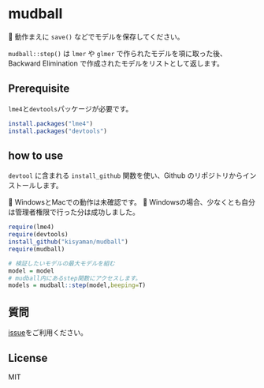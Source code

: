 # mudball

:snake: 動作まえに `save()` などでモデルを保存してください。

`mudball::step()` は `lmer` や `glmer` で作られたモデルを項に取った後、
Backward Elimination で作成されたモデルをリストとして返します。

## Prerequisite

`lme4`と`devtools`パッケージが必要です。

```R
install.packages("lme4")
install.packages("devtools")
```

## how to use

`devtool` に含まれる `install_github` 関数を使い、Github のリポジトリからインストールします。

:snake: WindowsとMacでの動作は未確認です。
:snake: Windowsの場合、少なくとも自分は管理者権限で行った分は成功しました。

```R
require(lme4)
require(devtools)
install_github("kisyaman/mudball")
require(mudball)

# 検証したいモデルの最大モデルを組む
model = model
# mudball内にあるstep関数にアクセスします。
models = mudball::step(model,beeping=T)

```

## 質問

[issue](https://github.com/kisyaman/mudball/issues)をご利用ください。

## License
MIT
